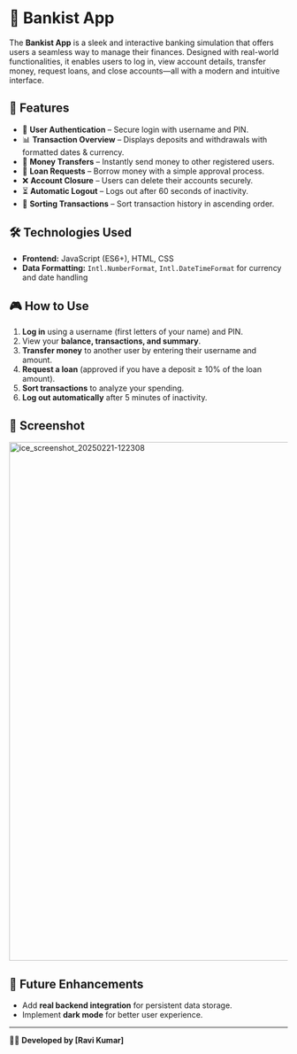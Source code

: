 # 🏦 Bankist App

The **Bankist App** is a sleek and interactive banking simulation that offers users a seamless way to manage their finances. Designed with real-world functionalities, it enables users to log in, view account details, transfer money, request loans, and close accounts—all with a modern and intuitive interface.

## 🚀 Features

- 🔐 **User Authentication** – Secure login with username and PIN.
- 📊 **Transaction Overview** – Displays deposits and withdrawals with formatted dates & currency.
- 💸 **Money Transfers** – Instantly send money to other registered users.
- 🏦 **Loan Requests** – Borrow money with a simple approval process.
- ❌ **Account Closure** – Users can delete their accounts securely.
- ⏳ **Automatic Logout** – Logs out after 60 seconds of inactivity.
- 📑 **Sorting Transactions** – Sort transaction history in ascending order.

## 🛠️ Technologies Used

- **Frontend:** JavaScript (ES6+), HTML, CSS  
- **Data Formatting:** `Intl.NumberFormat`, `Intl.DateTimeFormat` for currency and date handling  

## 🎮 How to Use

1. **Log in** using a username (first letters of your name) and PIN.
2. View your **balance, transactions, and summary**.
3. **Transfer money** to another user by entering their username and amount.
4. **Request a loan** (approved if you have a deposit ≥ 10% of the loan amount).
5. **Sort transactions** to analyze your spending.
6. **Log out automatically** after 5 minutes of inactivity.

## 📸 Screenshot
<img width="937" alt="ice_screenshot_20250221-122308" src="https://github.com/user-attachments/assets/7b14c232-d3ac-40d2-83da-8c08d1da10b3" />



## 📌 Future Enhancements

- Add **real backend integration** for persistent data storage.
- Implement **dark mode** for better user experience.

---
 
👨‍💻 **Developed by [Ravi Kumar]**  
